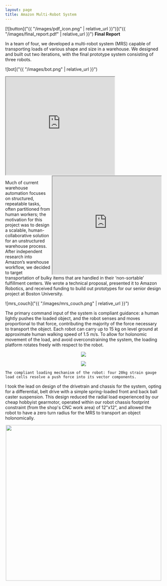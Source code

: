 ```yaml
---
layout: page
title: Amazon Multi-Robot System
---
```


[![button]("{{ "/images/pdf_icon.png" | relative_url }}")]("{{ "/images/final_report.pdf" | relative_url }}") **Final Report**


<!-- This was a project created for a year-long mechanical engineering capstone assignment in a senior design course.

As a team of four, we investigated floor robots and their application in carrying arbitrary loads. Our concept for such a system was a collection of identical collaborative robots, each similar in size to a Roomba. Combined, they would constitute a MRS that could be tasked to transport previously unknown objects of various sizes, loads, and geometries through a warehouse environment. Our MRS can be loaded with an object, and directed to an end position. Given perception and load sensing capabilities, the MRS may additionally adjust itself dynamically to best control its cargo, avoid collisions, and ensure safe transport. -->
In a team of four, we developed a multi-robot system (MRS) capable of transporting loads of various shape and size in a warehouse.  We designed and built out two iterations, with the final prototype system consisting of three robots.

![bot]("{{ "/images/bot.png" | relative_url }}")

<iframe width="350" height="315"
src="https://www.youtube.com/embed/cNsrh9rWQQU">
</iframe>

<iframe width="350" height="315" align="right"
src="https://www.youtube.com/embed/XdaDKQsmUIY">
</iframe>


Much of current warehouse automation focuses on structured, repeatable tasks, often partitioned from human workers; the motivation for this project was to design a scalable, human-collaborative solution for an unstructured warehouse process.  After independent research into Amazon’s warehouse workflow, we decided to target transportation of bulky items that are handled in their ‘non-sortable’ fulfillment centers. We wrote a technical proposal, presented it to Amazon Robotics, and received funding to build out prototypes for our senior design project at Boston University.  

![mrs_couch]("{{ "/images/mrs_couch.png" | relative_url }}")

The primary command input of the system is compliant guidance: a human lightly pushes the loaded object, and the robot senses and moves proportional to that force, contributing the majority of the force necessary to transport the object. Each robot can carry up to 15 kg on level ground at approximate human walking speed of 1.5 m/s. To allow for holonomic movement of the load, and avoid overconstraining the system, the loading platform rotates freely with respect to the robot.

<p align="center">
  <img  src="{{ "/images/compliance.gif" | relative_url }}">
</p>
<p align="center">
  <img  src="{{ "/images/compliance_graph.gif" | relative_url }}">
</p>


```
The compliant loading mechanism of the robot: four 20kg strain gauge  load cells resolve a push force into its vector components.
```


I took the lead on design of the drivetrain and chassis for the system, opting for a differential, belt drive with a simple spring-loaded front and back ball caster suspension. This design reduced the radial load experienced by our cheap hobbyist gearmotor, operated within our robot chassis footprint constraint (from the shop's CNC work area) of 12"x12", and allowed the robot to have a zero turn radius for the MRS to transport an object holonomically.

<p align="center">
  <img width="500" src="{{ "/images/drivetrain.gif" | relative_url }}">
</p>
